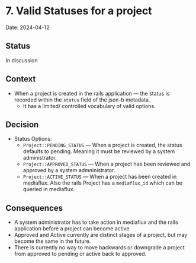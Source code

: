 # 7. Valid Statuses for a project

Date: 2024-04-12

## Status
 In discussion


## Context

 - When a project is created in the rails application — the status is recorded within the `status` field of the json-b metadata.
    - It has a limited/ controlled vocabulary of valid options.

## Decision

- Status Options:
    - `Project::PENDING_STATUS` — When a project is created, the status defaults to pending. Meaning it must be reviewed by a system administrator.  
    - `Project::APPROVED_STATUS` — When a project has been reviewed and approved by a system admninistrator. 
    - `Project::ACTIVE_STATUS` — When a project has been created in mediaflux. Also the rails Project has a `mediaflux_id` which can be queried in mediaflux.

## Consequences

- A system administrator has to take action in mediaflux and the rails application before a project can become active
- Approved and Active currently are distinct stages of a project, but may become the same in the future.
- There is currently no way to move backwards or downgrade a project from approved to pending or active back to approved.

